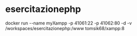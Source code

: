 # esercitazionephp

docker run --name myXampp -p 41061:22 -p 41062:80 -d -v /workspaces/esercitazionephp:/www tomsik68/xampp:8